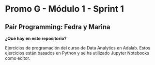 # Promo G - Módulo 1 - Sprint 1
## Pair Programming: Fedra y Marina
**¿Qué hay en este repositorio?**</p>
Ejercicios de programación del curso de Data Analytics en Adalab. Estos ejercicios están basados en Python y se ha utilizado Jupyter Notebooks como editor.